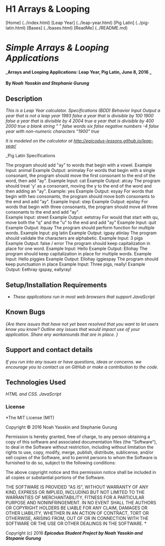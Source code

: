 # H1 Arrays & Looping

[Home] (../index.html)
[Leap Year] (../leap-year.html)
[Pig Latin] (../pig-latin.html)
[Bases] (../bases.html)
[ReadMe] (../README.md)

# _Simple Arrays & Looping Applications_

#### _Arrays and Looping Applications: Leap Year, Pig Latin, June 8, 2016 _

#### By _**Noah Yasskin and Stephanie Gurung**_

## Description

_This is a Leap Year calculator._
_Specifications (BDD)_
_Behavior                          Input Output_
_a year that is not a leap year     1993  false_
_a year that is divisible by 100    1900  false_
_a year that is divisible by 4      2004  true_
_a year that is divisible by 400    2000  true_
_a blank string                     "  "  false_
_words                              six   false_
_negative numbers                   -4    false_
_year with non-numeric characters   "1900" true_



_It is modeled on the calculator at http://epicodus-lessons.github.io/leap-year/_

_Pig Latin Specifications

The program should add "ay" to words that begin with a vowel.
  Example Input: animal
  Example Output: animalay
For words that begin with a single consonant, the program should move the first consonant to the end of the word, then add "ay".
  Example Input: cat
  Example Output: atcay
The program should treat 'y' as a consonant, moving the y to the end of the word and then adding an "ay".
  Example: yes
  Example Output: esyay
For words that begin with two consonants, the program should move both consonants to the end and add "ay".
  Example Input: step
  Example Output: epstay
For words that begin with three consonants, the program should move all three consonants to the end and add "ay".  
  Example Input: street
  Example Output: eetstray
For would that start with qu, move both the "q" and the "u" to the end and add "ay"
    Example Input: quit
    Example Output: itquay
The program should perform function for multiple words.
  Example Input: pig latin
  Example Output: igpay atinlay
The program should validate the characters are alphabetic.
  Example Input: 3 pigs
  Example Output: false / error
The program should keep capitalization in place for one word.
    Example Input: Hello
    Example Output: Ellohay
The program should keep capitalization in place for multiple words.
    Example Input: Hello piggies
    Example Output: Ellohay iggiespay
The program should keep punctuation in place
  Example Input: Three pigs, really!
  Example Output: Eethray igspay, eallyray!

## Setup/Installation Requirements

* _These applications run in most web browsers that support JavaScript_

## Known Bugs

_{Are there issues that have not yet been resolved that you want to let users know you know?  Outline any issues that would impact use of your application.  Share any workarounds that are in place. }_

## Support and contact details

_If you run into any issues or have questions, ideas or concerns. we encourage you to contact us on GitHub or make a contribution to the code._

## Technologies Used

_HTML and CSS._
_JavaScript_

### License

*The MIT License (MIT)

Copyright © 2016 Noah Yasskin and Stephanie Gurung

Permission is hereby granted, free of charge, to any person obtaining a copy of this software and associated documentation files (the "Software"), to deal in the Software without restriction, including without limitation the rights to use, copy, modify, merge, publish, distribute, sublicense, and/or sell copies of the Software, and to permit persons to whom the Software is furnished to do so, subject to the following conditions:

The above copyright notice and this permission notice shall be included in all copies or substantial portions of the Software.

THE SOFTWARE IS PROVIDED "AS IS", WITHOUT WARRANTY OF ANY KIND, EXPRESS OR IMPLIED, INCLUDING BUT NOT LIMITED TO THE WARRANTIES OF MERCHANTABILITY, FITNESS FOR A PARTICULAR PURPOSE AND NONINFRINGEMENT. IN NO EVENT SHALL THE AUTHORS OR COPYRIGHT HOLDERS BE LIABLE FOR ANY CLAIM, DAMAGES OR OTHER LIABILITY, WHETHER IN AN ACTION OF CONTRACT, TORT OR OTHERWISE, ARISING FROM, OUT OF OR IN CONNECTION WITH THE SOFTWARE OR THE USE OR OTHER DEALINGS IN THE SOFTWARE.
*

Copyright (c) 2016 **_Epicodus Student Project by Noah Yasskin and Stepanie Gurung_**
